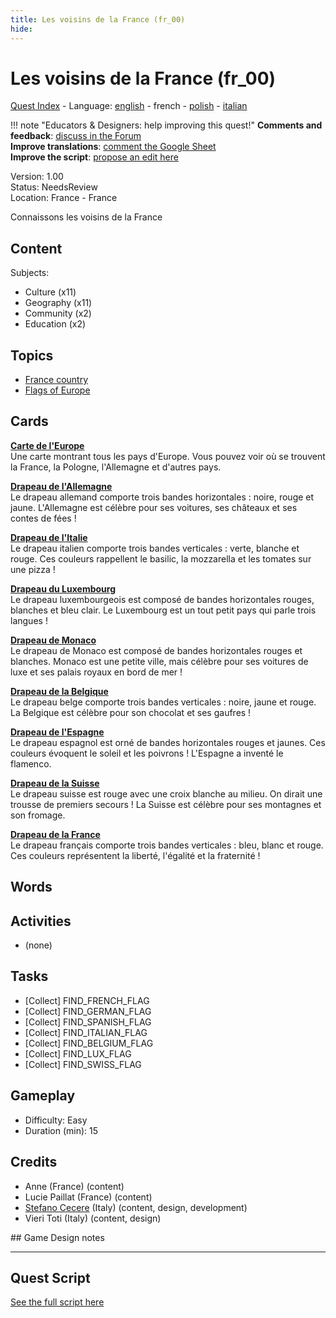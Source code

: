 ```yaml
---
title: Les voisins de la France (fr_00)
hide:
---
```


# Les voisins de la France (fr_00)
[Quest Index](./index.fr.md) - Language: [english](./fr_00.md) - french - [polish](./fr_00.pl.md) - [italian](./fr_00.it.md)

!!! note "Educators & Designers: help improving this quest!"
    **Comments and feedback**: [discuss in the Forum](https://vgwb.discourse.group/t/fr-00-the-neighbors-of-france/22)  
    **Improve translations**: [comment the Google Sheet](https://docs.google.com/spreadsheets/d/1FPFOy8CHor5ArSg57xMuPAG7WM27-ecDOiU-OmtHgjw/edit?gid=1044148815#gid=1044148815)  
    **Improve the script**: [propose an edit here](https://github.com/vgwb/Antura/blob/main/Assets/_discover/_quests/FR_00%20Geo%20France/FR_00%20Geo%20France%20-%20Yarn%20Script.yarn)  

Version: 1.00  
Status: NeedsReview  
Location: France - France

Connaissons les voisins de la France

## Content
Subjects: 

  - Culture (x11)
  - Geography (x11)
  - Community (x2)
  - Education (x2)

## Topics
- [France country](../topics/index.md#france)
- [Flags of Europe](../topics/index.md#flags_euroe)


## Cards
**[Carte de l'Europe](../cards/index.md#concept_europe_map)**  
Une carte montrant tous les pays d'Europe. Vous pouvez voir où se trouvent la France, la Pologne, l'Allemagne et d'autres pays.  

**[Drapeau de l'Allemagne](../cards/index.md#flag_germany)**  
Le drapeau allemand comporte trois bandes horizontales : noire, rouge et jaune. L'Allemagne est célèbre pour ses voitures, ses châteaux et ses contes de fées !  

**[Drapeau de l'Italie](../cards/index.md#flag_italy)**  
Le drapeau italien comporte trois bandes verticales : verte, blanche et rouge. Ces couleurs rappellent le basilic, la mozzarella et les tomates sur une pizza !  

**[Drapeau du Luxembourg](../cards/index.md#flag_luxembourg)**  
Le drapeau luxembourgeois est composé de bandes horizontales rouges, blanches et bleu clair. Le Luxembourg est un tout petit pays qui parle trois langues !  

**[Drapeau de Monaco](../cards/index.md#flag_monaco)**  
Le drapeau de Monaco est composé de bandes horizontales rouges et blanches. Monaco est une petite ville, mais célèbre pour ses voitures de luxe et ses palais royaux en bord de mer !  

**[Drapeau de la Belgique](../cards/index.md#flag_belgium)**  
Le drapeau belge comporte trois bandes verticales : noire, jaune et rouge. La Belgique est célèbre pour son chocolat et ses gaufres !  

**[Drapeau de l'Espagne](../cards/index.md#flag_spain)**  
Le drapeau espagnol est orné de bandes horizontales rouges et jaunes. Ces couleurs évoquent le soleil et les poivrons ! L'Espagne a inventé le flamenco.  

**[Drapeau de la Suisse](../cards/index.md#flag_switzerland)**  
Le drapeau suisse est rouge avec une croix blanche au milieu. On dirait une trousse de premiers secours ! La Suisse est célèbre pour ses montagnes et son fromage.  

**[Drapeau de la France](../cards/index.md#flag_france)**  
Le drapeau français comporte trois bandes verticales : bleu, blanc et rouge. Ces couleurs représentent la liberté, l'égalité et la fraternité !  

## Words
## Activities
- (none)

## Tasks
- [Collect] FIND_FRENCH_FLAG
- [Collect] FIND_GERMAN_FLAG
- [Collect] FIND_SPANISH_FLAG
- [Collect] FIND_ITALIAN_FLAG
- [Collect] FIND_BELGIUM_FLAG
- [Collect] FIND_LUX_FLAG
- [Collect] FIND_SWISS_FLAG
## Gameplay
- Difficulty: Easy
- Duration (min): 15
## Credits
- Anne (France) (content)
- Lucie Paillat (France) (content)
- [Stefano Cecere](https://stefanocecere.com) (Italy) (content, design, development)
- Vieri Toti (Italy) (content, design)

## Game Design notes



---

## Quest Script

[See the full script here](./fr_00-script.fr.md)
